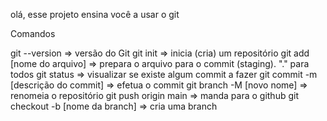 olá, esse projeto ensina você a usar o git

Comandos

git --version => versão do Git
git init => inicia (cria) um repositório
git add [nome do arquivo] => prepara o arquivo para o commit (staging). "." para todos
git status => visualizar se existe algum commit a fazer
git commit -m [descrição do commit] => efetua o commit
git branch -M [novo nome] => renomeia o repositório
git push origin main => manda para o github
git checkout -b [nome da branch] => cria uma branch
